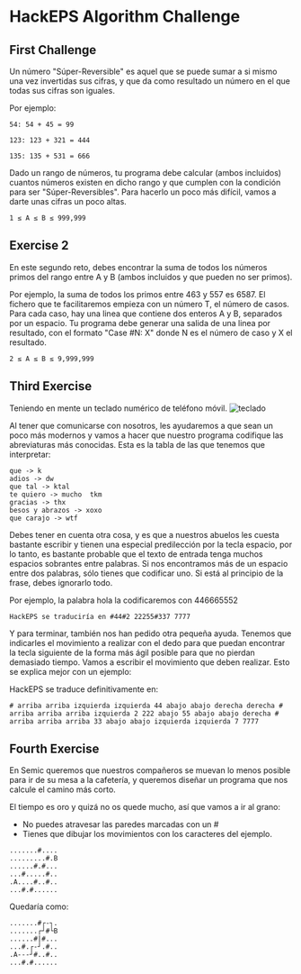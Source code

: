 # HackEPS Algorithm Challenge



## First Challenge

Un número "Súper-Reversible" es aquel que se puede sumar a si mismo una vez invertidas sus cifras, y que da como resultado un número en el que todas sus cifras son iguales.

Por ejemplo:
```
54: 54 + 45 = 99
```

```
123: 123 + 321 = 444
```

```
135: 135 + 531 = 666
```
Dado un rango de números, tu programa debe calcular (ambos incluidos) cuantos números existen en dicho rango y que cumplen con la condición para ser "Súper-Reversibles". Para hacerlo un poco más difícil, vamos a darte unas cifras un poco altas.
```
1 ≤ A ≤ B ≤ 999,999
```

## Exercise 2

En este segundo reto, debes encontrar la suma de todos los números primos del rango entre A y B (ambos incluidos y que pueden no ser primos).

Por ejemplo, la suma de todos los primos entre 463 y 557 es 6587.
El fichero que te facilitaremos empieza con un número T, el número de casos. Para cada caso, hay una linea que contiene dos enteros A y B, separados por un espacio. Tu programa debe generar una salida de una linea por resultado, con el formato "Case #N: X" donde N es el número de caso y X el resultado.

```
2 ≤ A ≤ B ≤ 9,999,999
```

## Third Exercise

Teniendo en mente un teclado numérico de teléfono móvil. 
![teclado](http://challenge.semicinternet.com/reto-3/reto-3/220pxTelephonekeypad2.svg.png)

Al tener que comunicarse con nosotros, les ayudaremos a que sean un poco más modernos y vamos a hacer que nuestro programa codifique las abreviaturas más conocidas. Esta es la tabla de las que tenemos que interpretar:

```
que -> k
adios -> dw
que tal	-> ktal
te quiero -> mucho	tkm
gracias	-> thx
besos y abrazos	-> xoxo
que carajo -> wtf

```
Debes tener en cuenta otra cosa, y es que a nuestros abuelos les cuesta bastante escribir y tienen una especial predilección por la tecla espacio, por lo tanto, es bastante probable que el texto de entrada tenga muchos espacios sobrantes entre palabras. Si nos encontramos más de un espacio entre dos palabras, sólo tienes que codificar uno. Si está al principio de la frase, debes ignorarlo todo.

Por ejemplo, la palabra hola la codificaremos con 446665552

```
HackEPS se traduciría en #44#2 22255#337 7777
```
Y para terminar, también nos han pedido otra pequeña ayuda. Tenemos que indicarles el movimiento a realizar con el dedo para que puedan encontrar la tecla siguiente de la forma más ágil posible para que no pierdan demasiado tiempo. Vamos a escribir el movimiento que deben realizar. Esto se explica mejor con un ejemplo:

HackEPS se traduce definitivamente en:
```
# arriba arriba izquierda izquierda 44 abajo abajo derecha derecha # arriba arriba arriba izquierda 2 222 abajo 55 abajo abajo derecha # arriba arriba arriba 33 abajo abajo izquierda izquierda 7 7777
```

## Fourth Exercise

En Semic queremos que nuestros compañeros se muevan lo menos posible para ir de su mesa a la cafetería, y queremos diseñar un programa que nos calcule el camino más corto.

El tiempo es oro y quizá no os quede mucho, así que vamos a ir al grano:

* No puedes atravesar las paredes marcadas con un #
* Tienes que dibujar los movimientos con los caracteres del ejemplo.

```
.......#....
.........#.B
......#.#...
...#.....#..
.A....#..#..
...#.#......
```
Quedaría como:
```
.......#┌-┐.
.......┌┘#└B
......#|#...
...#.┌-┘.#..
.A---┘#..#..
...#.#......
```

